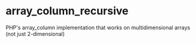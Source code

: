 # array_column_recursive
PHP's array_column implementation that works on multidimensional arrays (not just 2-dimensional)
